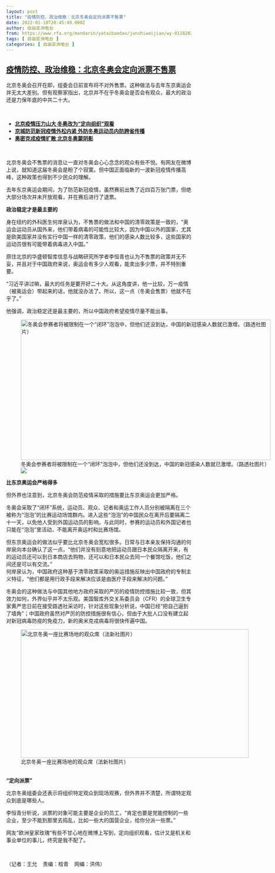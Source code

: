 ```yaml
---
layout: post
title: "疫情防控、政治维稳：北京冬奥会定向派票不售票"
date: 2022-01-18T20:45:49.000Z
author: 自由亚洲电台
from: https://www.rfa.org/mandarin/yataibaodao/junshiwaijiao/wy-01182022101618.html
tags: [ 自由亚洲电台 ]
categories: [ 自由亚洲电台 ]
---
```

<!--1642538749000-->
[疫情防控、政治维稳：北京冬奥会定向派票不售票](https://www.rfa.org/mandarin/yataibaodao/junshiwaijiao/wy-01182022101618.html)
------

<div>
<p></p><p>北京冬奥会召开在即，组委会日前宣布将不对外售票。这种做法与去年东京奥运会并无太大差别。但有观察家指出，北京并不在乎冬奥会是否会有观众，最大的政治还是力保年底的中共二十大。</p><p><br/></p><ul><li><a href="https://www.rfa.org/mandarin/Xinwen/8-01172022121322.html"><strong>北京疫情压力山大 冬奥改为“定向组织”观看</strong></a></li><li><strong><a href="https://www.rfa.org/mandarin/yataibaodao/huanjing/ql2-01182022092147.html">京城防范新冠疫情外松内紧 外防冬奥运动员内防跨省传播</a></strong></li><li><strong><a href="https://www.rfa.org/mandarin/yataibaodao/huanjing/gf-01142022114032.html">奥密克戎疫情扩散 北京冬奥蒙阴影</a></strong></li></ul><p><br/></p><p>北京冬奥会不售票的消息让一直对冬奥会心心念念的观众有些不悦。有网友在微博上说，就知道这届冬奥会是盼了个寂寞。但中国正面临新的一波新冠疫情传播高峰，这种政策也得到不少民众的理解。<span></span></p><p><span><span>去年东京奥运会期间，为了防范新冠疫情，虽然赛前出售了近四百</span></span><span></span><span>万张门票，但绝大部分场次并未开放观看，并在赛后进行了退票。</span><span></span></p><p><span><strong>政治稳定才是最主要的</strong></span><span></span></p><p><span><span>身在纽约的外科医生何岸泉认为，不售票的做法和中国的清零政策是一致的，</span></span><span>“</span><span>奥运会运动员从国外来，他们带着病毒的可能性比较大，因为中国以外的国家，尤其是欧美国家并没有实行中国一样的清零政策，他们的感染人数比较多，这些国家的运动员很有可能带着病毒进入中国。</span><span>”</span></p><p><span><span>原住北京的华盛顿智库信息与战略研究所学者李恒青也认为不售票的政策并无不妥，并且对于中国政府来说，奥运会有多少人观看，能卖出多少票，并不特别重要。</span></span><span></span></p><p><span>“</span><span>习近平讲过嘛，最大的任务是要开好二十大。从这角度讲，他一比较，万一疫情（被奥运会）带起来的话，他就没办法了。所以，这一点（冬奥会售票）他就不在乎了。</span><span>”</span></p><p><span><span>他强调，政治稳定还是最主要的，所以中国政府希望疫情尽量不能出事。</span></span></p><p><span><span><figure class="image-richtext image-inline captioned" style="width:680px;"><img alt="冬奥会参赛者将被限制在一个“闭环”泡泡中，但他们还没到达，中国的新冠感染人数就已激增。（路透社图片）" height="382" src="https://www.rfa.org/mandarin/yataibaodao/junshiwaijiao/wy-01182022101618.html/wy0118c.jpg/@@images/66954705-5f4a-4da0-868d-05810fdd5335.jpeg" title="wy0118c.jpg" width="680"/><figcaption class="image-caption">冬奥会参赛者将被限制在一个“闭环”泡泡中，但他们还没到达，中国的新冠感染人数就已激增。（路透社图片）</figcaption><small></small><div id="zoomattribute"><a data-caption="冬奥会参赛者将被限制在一个“闭环”泡泡中，但他们还没到达，中国的新冠感染人数就已激增。（路透社图片）" data-fancybox="" href="https://www.rfa.org/mandarin/yataibaodao/junshiwaijiao/wy-01182022101618.html/wy0118c.jpg" id="single_image" title="冬奥会参赛者将被限制在一个“闭环”泡泡中，但他们还没到达，中国的新冠感染人数就已激增。（路透社图片）"><img src="/++plone++rfa-resources/img/icon-zoom.png"/></a></div></figure></span></span></p><p><span><strong>比东京奥运会严格得多</strong></span><span></span></p><p><span><span>但外界也注意到，北京冬奥会防范疫情采取的措施要比东京奥运会更加严格。</span></span><span></span></p><p><span><span>冬奥会采取了</span></span><span>“</span><span>闭环</span><span>”</span><span>系统，运动员、观众、记者和奥运工作人员分别被隔离在三个被称为</span><span>“</span><span>泡泡</span><span>”</span><span>的比赛运动场馆群内。进入这些</span><span>“</span><span>泡泡</span><span>”</span><span>的中国民众在离开后要隔离二十一</span>天<span>，以免他人受到外国运动员的影响。与此同时，参赛的运动员和外国记者也只能在</span><span>“</span><span>泡泡</span><span>”</span><span>里活动，不能离开奥运村和比赛场馆。</span><span></span></p><p><span><span>但东京奥运会的做法似乎要比北京冬奥会宽松很多。日常与日本亲友保持沟通的何岸泉向本台确认了这一点，</span></span><span>“</span><span>他们并没有刻意地把运动员跟日本民众隔离开来，有的运动员还可以到日本商店去购物，还可以和日本民众去同一个餐馆吃饭，他们之间还是可以有交流。</span><span>”<br/><span>何岸泉认为，中国政府这种基于清零政策采取的奥运措施反映出中国政府的专制主义特征，</span></span><span>“</span><span>他们都是用行政手段来解决应该是由医疗手段来解决的问题。</span><span>”</span></p><p><span>冬奥会的这种做法与中国其他地方政府采取的严厉的疫情防控措施比较一致，但其效力如何，外界似乎并不太乐观。美国智库外交关系委员会（</span><span>CFR</span><span>）的全球卫生专家黄严忠日前在接受路透社采访时，针对这些现象分析说，中国已经</span><span>“</span><span>把自己逼到了墙角</span><span>”</span><span>；中国政府虽然对严厉的防控措施很有信心，但由于大批人口没有建立起对新冠病毒防疫的免疫力，新的奥米克戎病毒将很快传遍中国。</span><span></span></p><p><span><figure class="image-richtext image-inline captioned" style="width:620px;"><img alt="北京冬奥一座比赛场地的观众席（法新社图片）" height="349" src="https://www.rfa.org/mandarin/yataibaodao/junshiwaijiao/wy-01182022101618.html/wy0118b.jpg/@@images/d7de5c04-fe59-4ef5-a94c-c085d5cc6503.jpeg" title="wy0118b.jpg" width="620"/><figcaption class="image-caption">北京冬奥一座比赛场地的观众席（法新社图片）</figcaption><small></small></figure><br/></span><strong><span>“</span></strong><strong><span>定向派票</span></strong><strong><span>”</span></strong><span></span></p><p><span><span>北京冬奥组委会还表示将组织特定观众到现场观赛，但外界并不清楚，所谓特定观众到底是哪些人。</span></span><span></span></p><p><span><span>李恒青分析说，派票的对象可能主要是企业的员工，</span></span><span>“</span><span>肯定也要是党能控制的一些企业，至少不能到那里去捣乱，比如一些大的国营企业，给你分派一些票。</span><span>”</span></p><p><span><span>网友</span></span><span>“</span><span>欧洲皇家玫瑰</span><span>”</span><span>有些不甘心地在微博上写到，定向组织观看，估计又是机关和事业单位的事儿，终究是我不配了。</span></p><p><br/></p><p><span><span>（记者：王允    责编：梒青    网编：洪伟）</span></span></p>
</div>
